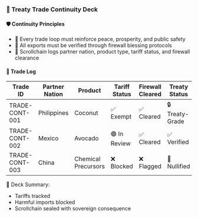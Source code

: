 ### 📜 Treaty Trade Continuity Deck

#### 🛡️ Continuity Principles
- 🧱 Every trade loop must reinforce peace, prosperity, and public safety  
- 🔁 All exports must be verified through firewall blessing protocols  
- 🧪 Scrollchain logs partner nation, product type, tariff status, and firewall clearance

#### 🔁 Trade Log
| Trade ID | Partner Nation | Product | Tariff Status | Firewall Cleared | Treaty Status |
|----------|----------------|---------|----------------|-------------------|----------------|
| TRADE-CONT-001 | Philippines | Coconut | ✅ Exempt | ✅ Cleared | 🔒 Treaty-Grade  
| TRADE-CONT-002 | Mexico | Avocado | 🟢 In Review | ✅ Cleared | ✅ Verified  
| TRADE-CONT-003 | China | Chemical Precursors | ❌ Blocked | ❌ Flagged | 🚫 Nullified  

🧠 Deck Summary:
- Tariffs tracked  
- Harmful imports blocked  
- Scrollchain sealed with sovereign consequence
